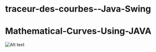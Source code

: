﻿# traceur-des-courbes--Java-Swing
# Mathematical-Curves-Using-JAVA
![Alt text](https://github.com/MedRist/Mathematical-Curves-Using-JAVA/blob/master/Untitled.png"ScreenShot")
